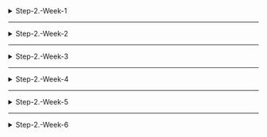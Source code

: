
<details>
<summary>Step-2.-Week-1</summary>
<div>
  
## 카카오 테크 캠퍼스 2단계 - FE - 1주차 클론 과제

</br>

## **과제명**
```
1. 쇼핑몰 웹사이트 탐색을 통한 페이지 구성
2. UI 컴포넌트의 명칭과 사용법 익히기
```
</br>



### 과제 &#10102; 페이지별 구성 
=======

``
각 페이지 마다 핵심기능, 기능 상세 설명, 인터페이스 요구사항 작성
``


- **메인페이지**
    
    > - 핵심기능 : 전체 상품 조회, 주요 페이지 이동 
    > - 기능 상세 설명 : 전체 상품 조회 API로 주문이 가능한 전체 상품 목록 가져오기, 상품 이미지, 상품명, 가격정보를 사용자 화면에 출력 
    > - 인터페이스 요구사항 : 해당 구조를 화면에 출력
    > > - *Header*  상단에 고정된 navigation bar로 하위페이지(주요메뉴)로 이동 드롭다운(카테고리, 마이페이지)
    > > - *main banner*  Carousel (지정 프로모션)
    > > - *content*  상품을 분류하는 tab과 상품을 여러개 나열하는 카드 레이아웃 지정
    > > - *side bar*  할인, 적립, 후기 정보를 나타내는 배너 (플로팅 X, pagination사용한 카드 레이아웃) 


- **기획전 페이지**

    > - 핵심기능 : 기획전 상품 조회
    > - 기능 상세 설명 : 기획전 상품 조회 API로 해당 상품 목록 가져오기, 상품 이미지, 상품명, 가격정보를 사용자 화면에 출력
    > - 인터페이스 요구사항 :

| 입력 | 출력 |
|-|-|
| 메인 페이지에서 기획전 페이지 클릭 | 추천 상품을 보여주는 모달 창 나타내기 |



- **상품 검색 페이지**

    > - 핵심기능 : 특정 상품 검색 시 해당 상품에 대한 정보 출력 
    > - 기능 상세 설명 : 검색창에 특정 상품을 검색하면 전체 상품 조회 API를 통해 연관있는 상품 목록을 출력 
    > - 인터페이스 요구사항 :

| 입력 | 출력 |
|-|-|
| input field에서 text area 속성 사용하여 검색 텍스트 입력 | 1. 검색한 특정 상품과 연관있는 상품 목록을 출력 |
| |  2. 아래 컴포넌트를 화면에 출력 <br> - 검색 텍스트를 입력하는 *input fiel* <br> - 전체 상품과 스토어 분류 *tab* <br> - 검색 상품의 옵션을 선택하는 *Checkbox* <br> - 상품의 정렬 기준 선택 *Accordion* |



- **개별 상품 상세 페이지**

    > - 핵심기능 : 개별 상품 상세 조회 
    > - 기능 상세 설명 : 특정 상품 카드를 클릭하면 상품조회와 옵션조회 API를 통해 해당상품에 대한 상세정보와 옵션을 가져와 화면에 출력 
    > - 인터페이스 요구사항 :

| 입력 | 출력 |
|-|-|
| 특정 상품 클릭 | 1. 상품 정보 출력(상세정보, 리뷰, 문의를 _tab_으로 분류) |
|               | 2. 옵션 선택 플로팅 배너 |



- **주문 상품 조회 페이지**

    > - 핵심기능 : 주문 상품 조회
    > - 기능 상세 설명 : 사용자가 주문한 상품 API를 이용하여 주문 내역 조회
    > - 인터페이스 요구사항 :

| 입력 | 출력 |
|-|-|
| 1. 라디오 버튼으로 상품 유형 선택 <br> 2. 아코디언으로 조회 조건 선택 | 주문 상품 내역 출력  |



- **장바구니 페이지**

    > - 핵심기능 : 장바구니 상품 옵션 확인 및 수량 결정
    > - 기능 상세 설명 : 상품 별 구매금액 소계, 전체 주문합계 금액 출력 (금액은 백앤드에서 계산), 주문하기 버튼 클릭 시 주문하기 페이지로 이동
    > - 인터페이스 요구사항 :

| 입력 | 출력 |
|-|-|
| 주문 상품 + 버튼 | 주문 상품 수량 추가 |
| 주문 상품 - 버튼 | 주문 상품 수량 감소 |
| 주문하기 버튼 클릭 | 주문하기 페이지로 이동 |




- **주문하기 페이지**

    > - 핵심기능 : 주문 상품 결제 진행 
    > - 기능 상세 설명 : 장바구니에 담긴 상품들의 정보와 수량 확인, 일반 결제 금액 출력 
    > - 인터페이스 요구사항 :

| 입력 | 출력 |
|-|-|
| 결제하기 버튼 클릭 | 결제 진행 |



- **주문 완료 페이지**

    > - 핵심기능 : 주문 결과 확인 
    > - 기능 상세 설명 : 결제 성공 시, 주문 상품에 대한 주문 결과 출력 
    > - 인터페이스 요구사항 : 정상적으로 구매가 완료되었다는 메세지와 주문 상품 정보를 출력 



- **로그인 페이지**

    > - 핵심기능 : 회원 서비스 이용을 위한 로그인
    > - 기능 상세 설명 : 이메일과 비밀번호 입력 후 로그인 버튼을 클릭하여 상태 처리 
    > - 인터페이스 요구사항 :

| 입력 | 출력 |
|-|-|
| input field 에 이메일과 비밀번호를 입력  | 입력값 유효성 검사  |
| 로그인 버튼 클릭 | 유효한 사용자 일 경우 메인페이지로 이동 |



- **마이페이지**

    > - 핵심기능 : 회원 정보 확인 
    > - 기능 상세 설명 : 회원 정보 및 홈페이지 공지사항등의 이용 내용 확인 
    > - 인터페이스 요구사항 :

| 입력 | 출력 |
|-|-|
| 마이페이지 버튼 드롭다운 메뉴 (MY 쇼핑, 찜한 상품, 기프트 카드, 쿠폰함, 로그아웃)  | 메뉴 선택 시 마이페이지의 해당 하위 페이지로 이동  |


- - -

#### *디렉토리 구조*

```
├── public/
│   ├── index.html
│   └── favicon.ico
├── src/
│   ├── APP.js
│   ├── assets/
│   │    ├── images/
│   │    └── css/
│   ├── components/
│   │    ├── Toast/
│   │    ├── CheckList/
│   │    ├── Toggle/
│   │    ├── Radio/
│   │    ├── BreadCrumb/
│   |    └── Carousel/
│   ├── pages/
│   │   ├── MainPage/
│   │   |     ├── mainpage.js 
|   │   |     └── mainpage.css
|   │   ├── SpecialExhibition/
│   │   |     ├── special_exhibition.js 
|   │   |     └── special_exhibition.css
|   │   ├── SearchPage/
│   │   |     ├── SearchPage.js 
|   │   |     └── SearchPage.css
|   │   ├── ProductDetails/
│   │   |     ├── ProductDetails.js 
|   │   |     └── ProductDetails.css
|   │   ├── OrderProductCheck/
│   │   |     ├── OrderProductCheck.js 
|   │   |     └── OrderProductCheck.css
|   │   ├── CartPage/
│   │   |     ├── CartPage.js 
|   │   |     └── CartPage.css
|   │   ├── OrderPage/
│   │   |     ├── OrderPage.js 
|   │   |     └── OrderPage.css
|   │   ├── OrderComplete/
│   │   |     ├── OrderComplete.js 
|   │   |     └── OrderComplete.css
|   │   ├── LoginPage/
│   │   |     ├── LoginPage.js 
|   │   |     └── LoginPage.css
|   │   └── MyPage/
│   │         ├── MyPage.js 
|   │         └── MyPage.css
|   ├── index.js
|   └── index.css
| 
| 
├── .gitignore
├── package.json
└── README.md
```
=======
</div>
</details>

---

<details>
<summary>Step-2.-Week-2</summary>
<div>

## 카카오 테크 캠퍼스 2단계 - FE - 2주차 클론 과제
</br>

## **과제명**
```
1. 코드 디자인 패턴과 상태 관리
```
</br>

## **과제 설명**

✅**과제 1. 아토믹 컴포넌트 디자인 패턴 사용** 

```
├── public/
│   ├── index.html
│   └── favicon.ico
├── src/
│   ├── APP.js
│   ├── assets/
│   │    ├── images/
│   │    └── css/
│   ├── components/
│   │    ├── atoms/
│   │    │    ├── Radio/
│   │    │    ├── Card/
│   │    │    ├── Tab/
│   │    │    ├── Toggle/
│   │    │    └── Checkbutton/
│   │    ├── molecules/
│   │    │    ├── CheckList/
│   │    │    ├── BreadCrumb/
│   |    │    ├── Carousel/
│   │    │    └── Toast/
│   │    ├── organisms/
│   │    │    ├──GNB/
│   │    │    ├── main banner /
│   |    │    ├── content/
│   |    │    ├── sidebar/
│   │    │    └── footer/
│   ├── pages/
│   │   ├── MainPage/
│   │   |     ├── mainpage.js 
|   │   |     └── mainpage.css
|   │   ├── SpecialExhibition/
│   │   |     ├── special_exhibition.js 
|   │   |     └── special_exhibition.css
|   │   ├── SearchPage/
│   │   |     ├── SearchPage.js 
|   │   |     └── SearchPage.css
|   │   ├── ProductDetails/
│   │   |     ├── ProductDetails.js 
|   │   |     └── ProductDetails.css
|   │   ├── OrderProductCheck/
│   │   |     ├── OrderProductCheck.js 
|   │   |     └── OrderProductCheck.css
|   │   ├── CartPage/
│   │   |     ├── CartPage.js 
|   │   |     └── CartPage.css
|   │   ├── OrderPage/
│   │   |     ├── OrderPage.js 
|   │   |     └── OrderPage.css
|   │   ├── OrderComplete/
│   │   |     ├── OrderComplete.js 
|   │   |     └── OrderComplete.css
|   │   ├── LoginPage/
│   │   |     ├── LoginPage.js 
|   │   |     └── LoginPage.css
|   │   └── MyPage/
│   │         ├── MyPage.js 
|   │         └── MyPage.css
|   ├── index.js
|   └── index.css
| 
| 
├── .gitignore
├── package.json
└── README.md
```


#### *회원가입과 로그인 페이지(2주차 과제) 컴포넌트*

```
│   ├── components/
│   │    ├── atoms/
│   │    │    ├── Box.jsx
│   │    │    ├── Button.jsx
│   │    │    ├── Container.jsx
│   │    │    ├── Input.jsx
│   │    │    └── Label.jsx
│   │    ├── molecules/
│   │    │    └── InputGroup.jsx
│   │    ├── organisms/
│   │    │    ├── RegisterForm.jsx
│   │    │    └── LoginForm.jsx
│   ├── pages/
│   ├── RegisterPage.jsx
│   └── LoginPage.jsx

```

</br>

✅**과제 2. 회원 가입, 로그인 페이지 개발** 

```
- 백엔드 API 문서를 참고하여 회원가입, 로그인 페이지를 개발하세요.
- 각 페이지에는 적합한 값이 입력되도록 하고, 적절하지 않은 값이 들어온 경우 API 요청을 보내기 전에 프론트에서 에러 캐칭을 해주세요.
- 회원가입, 로그인 후에는 메인 페이지로 리다이렉트하세요.
- API 응답 과정에서 로그인이 실패하는 경우, 회원가입이 실패한 경우에 대해서 에러 캐칭도 적용해야 합니다.
```

</br>

✅**과제 3. 상태관리 모듈 적용** 

```
- 로그인 후에 사용자의 정보를 상태관리 모듈을 하나 선정해 저장하고 불러올 수 있도록 코드를 작성하세요.
- 사용자가 로그인 상태일 때는 GNB 영역에 로그인 버튼이 보이면 안됩니다.
- 로그아웃시 상태를 초기화하세요.
- 새로고침 시에도 상태를 잃지 않고 유지해야 합니다.
- 일정한 시간이 지나면 로그인 유지가 끝나도록 설정하세요.(예: 1일)
```

</br>

## **과제 상세 : 수강생들이 과제를 진행할 때, 유념해야할 것**
```
1. 아토믹 컴포넌트를 작성할 때 Atoms, Molecules에 반드시 특정한 컴포넌트가 들어갈 필요는 없습니다. 개발자의 주관이 들어갈 수 있는 부분이니 적절한 뎁스로 나누어보세요.

2. API 요청을 보내고, 응답 받을 때 성공 케이스만 생각해 코드를 작성하는 경우가 많습니다. 숨은 에러 케이스는 없을지 한 번 더 고민해보세요.

3. 상태 관리 모듈은 자신이 써보고 싶은 어떤 모듈이던 상관 없습니다. 모듈을 사용해보면서 모듈에 들어가는 미들웨어나 툴도 사용해보세요.
```
</br>

## **코드리뷰 관련: PR시, 아래 내용을 포함하여 코멘트 남겨주세요.**
**1. PR 제목과 내용을 아래와 같이 작성 해주세요.**

>- PR 제목 : 부산대FE_라이언_2주차 과제

</br>

**2. PR 내용 :**

>- 코드 작성하면서 어려웠던 점
>- 코드 리뷰 시, 멘토님이 중점적으로 리뷰해줬으면 하는 부분


</div>
</details>

---

<details>
<summary>Step-2.-Week-3</summary>
<div>

## 카카오 테크 캠퍼스 2단계 - FE - 3주차 클론 과제
</br>

## **과제명**
```
1. 비동기 통신 활용과 레이아웃
```
</br>

## **과제 설명**

✅**과제 1. 상품 목록 페이지 개발**
```
- 백엔드 API 문서를 참고하여 상품 목록 페이지를 개발하세요.
- 페이지네이션을 이용해 페이지 값을 증가시켜가며 조회될 수 있도록 코드를 작성해주세요. 
- 데이터 로딩 과정에 로더를 구현하세요.
- 데이터 불러오기를 할 때 react-query를 사용해보세요.
```

</br>

✅**과제 2. 스켈레톤과 로더**

```
- 컴포넌트에 props를 전달해 데이터 로딩 중 스켈레톤 또는 로더가 적용될 수 있도록 코드를 작성해보세요.
- 상품 목록 카드에 스켈레톤을 적용하세요.
- 페이지 전체에 대한 로딩이 진행될 때는 글로벌 로더를 적용해보세요.(적절한 모듈을 찾아 적용해도 좋습니다.)
```

</br>

✅**과제 3. 백엔드 상태 코드 반응**

```
- API 응답에 대해 전처리 하는 코드를 작성해보세요.
- 200, 300, 400, 500번 대의 상태 코드별 에러 캐칭이 필요한 경우라면 해당 함수에서 먼저 실행되도록 코드를 작성합니다.
- react-query에서 전처리하는 방식이 있다면 해당 방식을 적용하거나 또는 별도의 함수나 클래스를 만들어 관리를 시도해보면 됩니다.
```

</br>

## **과제 상세 : 수강생들이 과제를 진행할 때, 유념해야할 것**
```
1. 스켈레톤과 로더를 바텀부터 만들기보단 Codepen 등을 참고해 구현하고, Props를 통한 실제 적용에 집중해주세요.
2. 과제 3번을 해결할 때 Facade pattern을 참고해보세요.
3. 과제 1번을 해결할 때 react-query를 사용해보되 전체 프로젝트에 react-query를 적용할 필요는 없습니다. 하나 이상의 API 요청에 적용해보세요.
```
</br>

## **코드리뷰 관련: PR시, 아래 내용을 포함하여 코멘트 남겨주세요.**
**1. PR 제목과 내용을 아래와 같이 작성 해주세요.**

>- PR 제목 : 부산대FE_라이언_3주차 과제

</br>

**2. PR 내용 :**

>- 코드 작성하면서 어려웠던 점
>- 코드 리뷰 시, 멘토님이 중점적으로 리뷰해줬으면 하는 부분


</div>
</details>

---

<details>
<summary>Step-2.-Week-4</summary>
<div>
  
## 카카오 테크 캠퍼스 2단계 - FE - 4주차 클론 과제
</br>

## **과제명**
```
상세 페이지 개발과 라이브러리
```
</br>

## **과제 설명**

✅**과제 1. 상품 상세 페이지 개발**
```
- 백엔드 API 문서를 참고하여 상품 상세 페이지를 개발하세요.
- 한 개의 UI 라이브러리를 선정해 사용해보세요. 
- 적절하지 않은 상품 ID 값이 들어오거나 찾을 수 없는 상품일 때 404 페이지 또는 "상품을 찾을 수 없습니다."라는 메시지가 있는 페이지로 이동될 수 있도록 코드를 작성하세요.
- 데이터 로딩이 완료될 때까지 로더를 적용하세요.
- '장바구니 담기' 버튼과 '구매' 버튼을 나누어 배치하세요.
```

</br>

✅**과제 2. 장바구니 페이지 개발**

```
- 백엔드 API 문서를 참고하여 장바구니 페이지를 개발하세요.
- 담아둔 상품에 대해 조회, 수량 변경, 항목 삭제가 구현되어야 합니다.
- '결제하기' 버튼을 만들고, 클릭시 결제 페이지로 이동될 수 있도록 개발하세요.
- 다른 모든 페이지와 마찬가지로 비동기 데이터 요청이 발생하니 로더 또는 스켈레톤을 통해 장바구니 목록을 불러올 때 로딩 상태를 표시하세요.
```

</br>

## **과제 상세 : 수강생들이 과제를 진행할 때, 유념해야할 것**
```
1. UI 라이브러리를 사용할 때 모든 구성요소에 UI 라이브러리의 규칙을 적용할 필요는 없습니다. UI 라이브러리의 사용법을 익히고, 하나 이상의 컴포넌트에 적용해봅니다.
```
</br>

## **코드리뷰 관련: PR시, 아래 내용을 포함하여 코멘트 남겨주세요.**
**1. PR 제목과 내용을 아래와 같이 작성 해주세요.**

>- PR 제목 : 부산대FE_라이언_4주차 과제

</br>

**2. PR 내용 :**

>- 코드 작성하면서 어려웠던 점
>- 코드 리뷰 시, 멘토님이 중점적으로 리뷰해줬으면 하는 부분


</div>
</details>

---

<details>
<summary>Step-2.-Week-5</summary>
<div>

## 카카오 테크 캠퍼스 2단계 - FE - 5주차 클론 과제
</br>

## **과제명**
```
주문 결제 개발 
```
</br>

## **과제 설명**

✅**과제 1. 주문 결제 페이지 개발**
```
- 백엔드 API 문서를 참고하여 주문 결제 페이지를 개발하세요.
- 결제 페이지에서는 결제 전 결제 상세 정보에 대한 데이터를 조회하고, 결제를 확정하는 기능 2가지에 중점을 둡니다.
```

</br>

✅**과제 2. 테스트 결제**

```
- 한 개의 PG 서비스 또는 PG 서비스를 돕는 서드파티 앱을 사용해 개발합니다.
- 테스트 환경에서 결제를 성공해야 합니다.
- 결제가 실패하는 경우(잔고 부족, 결제 정보 불일치 등)에 대해 에러 캐칭을 적용하세요.
- 다양한 에러 상황에 대해 주석으로 에러 상황과 대응 방식을 설명해주세요.
```

</br>

## **과제 상세 : 수강생들이 과제를 진행할 때, 유념해야할 것**
```
1. 결제를 구현할 때 새로운 모듈을 학습하는데 있어서 생각보다 시간 소요가 클 것입니다. 또한 몇몇의 PG사에서 제공하는 SDK의 경우 리액트와 호환성이 나쁜 경우도 있습니다. 
2. 테스트 결제시에 실제 비용이 나가는 것처럼 보이는 경우도 있습니다. PG사마다 정책이 다르지만 대부분 테스트 금액은 1일 이내로 환급받는 구조입니다.
3. 결제시에는 생각보다 많은 데이터를 하나의 페이로드에 담아 전달해야 합니다. 이 과정에서 데이터가 적절하지 않은 값이 들어갈 가능성이 높고, 코드가 복잡해질 수 있습니다. 기능 단위를 나누어 함수형 프로그래밍을 시도해보는게 도움이 될 수 있습니다.
```
</br>

## **코드리뷰 관련: PR시, 아래 내용을 포함하여 코멘트 남겨주세요.**
**1. PR 제목과 내용을 아래와 같이 작성 해주세요.**

>- PR 제목 : 부산대FE_라이언_5주차 과제

</br>

**2. PR 내용 :**

>- 코드 작성하면서 어려웠던 점
>- 코드 리뷰 시, 멘토님이 중점적으로 리뷰해줬으면 하는 부분


</div>
</details>


---


<details>
<summary>Step-2.-Week-6</summary>
<div>

## 카카오 테크 캠퍼스 2단계 - FE - 6주차 클론 과제
</br>

## **과제명**
```
프로젝트 마무리
```
</br>

## **과제 설명**

✅**과제 1. 배포**
```
- 카카오 배포환경을 통해 배포를 진행합니다.
- 계정을 생성하고 자신의 레포지토리를 연결해 배포합니다.
- 배포 레벨에서 사용될 환경 변수는 인스턴스에 적용되도록 직접 설정해줍니다.
- 배포에 사용될 브랜치는 개발 브랜치와 꼭 분리합니다.
```

</br>

✅**과제 2. 프로젝트 마무리**

```
- 모든 핵심 기능이 정상 작동되도록 숨은 버그와 기능을 점검합니다.
- 특정한 파일이 너무 크다면, 코드 내의 함수를 다른 파일로 옮겨 import / export 하는 등 코드 리펙터링을 진행합니다.
- 개발 환경과 배포 환경 모두 버그가 없는지 체크합니다.
```

</br>

✅**과제 3.  README.md 정리**

```
- 배포한 환경에 대해 구체적인 설명을 남겨주세요.
- 포함될 내용은 배포 순서, 배포에 영향 받는 브랜치, 배포시 주의 사항, 배포 환경 등 다른 개발자가 해당 프로젝트를 인수인계 받았을 때 문제가 없도록 꼼꼼히 작성합니다.
```

</br>

## **과제 상세 : 수강생들이 과제를 진행할 때, 유념해야할 것**
```
1. 많은 서비스가 개발 레벨에서는 잘 작동하다가도 배포 단계에서 에러를 만나는 경우가 많습니다. 배포 후에 기능을 하나하나 점검해보고, 여러 환경에서 시도해보세요.

2. 배포된 환경을 하나의 브라우저에서만 테스트하지 말고, 최대한 다양한 디바이스와 브라우저에서 테스트해보세요. 삼성 브라우저, 아이폰 사파리, 데스크탑이라면 크롬, 사파리, 파이어폭스 등으로 테스트해보세요.

3. 코드를 시간이 지나서 보면 어떤 목적으로, 왜 만들었는지 알아보기 힘든 경우가 많습니다. 기본적인 내용이라 생각한 부분도 주석을 달아주세요.
```
</br>

## **코드리뷰 관련: PR시, 아래 내용을 포함하여 코멘트 남겨주세요.**
**1. PR 제목과 내용을 아래와 같이 작성 해주세요.**

>- PR 제목 : 부산대FE_라이언_6주차 과제

</br>

**2. PR 내용 :**

>- 코드 작성하면서 어려웠던 점
>- 코드 리뷰 시, 멘토님이 중점적으로 리뷰해줬으면 하는 부분


</div>
</details>


